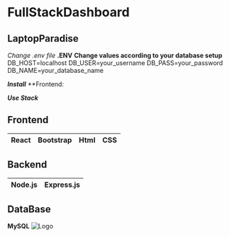 # FullStackDashboard
## LaptopParadise

_Change .env file_ 
**.ENV**
**Change values according to your database setup**
DB_HOST=localhost
DB_USER=your_username
DB_PASS=your_password
DB_NAME=your_database_name

***Install***
**Frontend:

***Use Stack***
## Frontend
|**React**| **Bootstrap**| **Html**| **CSS**|
|---------|--------------|---------|---------|



## Backend
|**Node.js**|**Express.js**|
|-----------|--------------|

## DataBase
 **MySQL**
![Logo](https://upload.wikimedia.org/wikipedia/labs/8/8e/Mysql_logo.png?20080127184102"MySQL")


